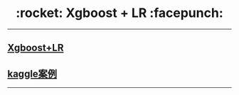 <h1 align = "center">:rocket: Xgboost + LR :facepunch:</h1>

---
## [Xgboost+LR][1]
## [kaggle案例][2]


---
[1]: http://nbviewer.jupyter.org/github/Jie-Yuan/2_DataMining/blob/master/5_PopularAlgorithm/1_Xgboost/XgboostAndLR/XgboostAndLR.ipynb
[2]: http://www.csie.ntu.edu.tw/~r01922136/kaggle-2014-criteo.pdf
